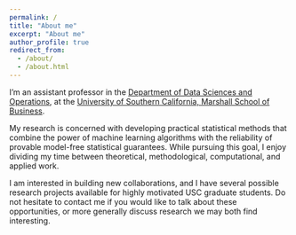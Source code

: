 ```yaml
---
permalink: /
title: "About me"
excerpt: "About me"
author_profile: true
redirect_from: 
  - /about/
  - /about.html
---
```


I’m an assistant professor in the [Department of Data Sciences and Operations](https://www.marshall.usc.edu/departments/data-sciences-and-operations), at the [University of Southern California, Marshall School of Business](https://www.marshall.usc.edu/).

My research is concerned with developing practical statistical methods that combine the power of machine learning algorithms with the reliability of provable model-free statistical guarantees.
While pursuing this goal, I enjoy dividing my time between theoretical, methodological, computational, and applied work. 

I am interested in building new collaborations, and I have several possible research projects available for highly motivated USC graduate students.
Do not hesitate to contact me if you would like to talk about these opportunities, or more generally discuss research we may both find interesting.